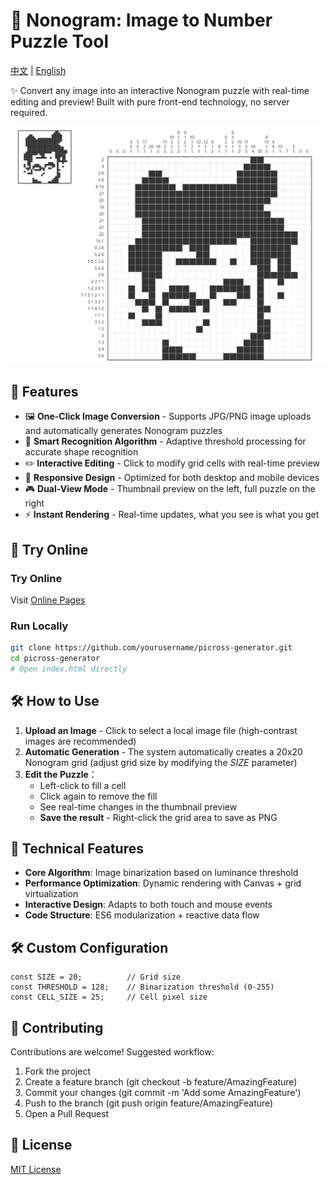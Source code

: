 # 🎨 Nonogram: Image to Number Puzzle Tool

[中文](README.md) | [English](README_EN.md)

✨ Convert any image into an interactive Nonogram puzzle with real-time editing and preview! Built with pure front-end technology, no server required.

![demo image](./assets/images/demo-result.png)

## 🌟 Features

- 🖼️ **One-Click Image Conversion** - Supports JPG/PNG image uploads and automatically generates Nonogram puzzles
- 🧩 **Smart Recognition Algorithm** - Adaptive threshold processing for accurate shape recognition
- ✏️ **Interactive Editing** - Click to modify grid cells with real-time preview
- 📱 **Responsive Design** - Optimized for both desktop and mobile devices
- 🎮 **Dual-View Mode** - Thumbnail preview on the left, full puzzle on the right
- ⚡ **Instant Rendering** - Real-time updates, what you see is what you get

## 🚀 Try Online

### Try Online

Visit [Online Pages](https://nonograms.numkid.com/)

### Run Locally

```bash
git clone https://github.com/yourusername/picross-generator.git
cd picross-generator
# Open index.html directly
```

## 🛠️ How to Use

1. **Upload an Image** - Click to select a local image file (high-contrast images are recommended)
2. **Automatic Generation** - The system automatically creates a 20x20 Nonogram grid (adjust grid size by modifying the _SIZE_ parameter)
3. **Edit the Puzzle**：
   - Left-click to fill a cell
   - Click again to remove the fill
   - See real-time changes in the thumbnail preview
   - **Save the result** - Right-click the grid area to save as PNG

## 🧠 Technical Features

- **Core Algorithm**: Image binarization based on luminance threshold
- **Performance Optimization**: Dynamic rendering with Canvas + grid virtualization
- **Interactive Design**: Adapts to both touch and mouse events
- **Code Structure**: ES6 modularization + reactive data flow

## 🛠️ Custom Configuration

```
const SIZE = 20;          // Grid size
const THRESHOLD = 128;    // Binarization threshold (0-255)
const CELL_SIZE = 25;     // Cell pixel size
```

## 🤝 Contributing

Contributions are welcome! Suggested workflow:

1. Fork the project
2. Create a feature branch (git checkout -b feature/AmazingFeature)
3. Commit your changes (git commit -m 'Add some AmazingFeature')
4. Push to the branch (git push origin feature/AmazingFeature)
5. Open a Pull Request

## 📄 License

[MIT License](./LICENSE)
